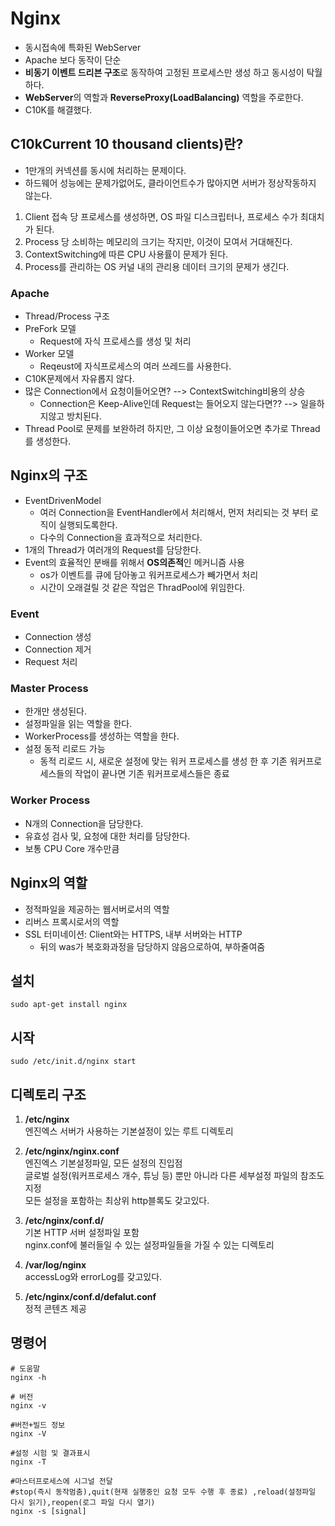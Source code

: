 # Nginx
- 동시접속에 특화된 WebServer
- Apache 보다 동작이 단순
- **비동기 이벤트 드리븐 구조**로 동작하여 고정된 프로세스만 생성 하고 동시성이 탁월하다.
- **WebServer**의 역할과 **ReverseProxy(LoadBalancing)** 역할을 주로한다.
- C10K를 해결했다.

## C10kCurrent 10 thousand clients)란?
- 1만개의 커넥션를 동시에 처리하는 문제이다.
- 하드웨어 성능에는 문제가없어도, 클라이언트수가 많아지면 서버가 정상작동하지 않는다.

1. Client 접속 당 프로세스를 생성하면, OS 파일 디스크립터나, 프로세스 수가 최대치가 된다.
2. Process 당 소비하는 메모리의 크기는 작지만, 이것이 모여서 거대해진다.
3. ContextSwitching에 따른 CPU 사용률이 문제가 된다.
4. Process를 관리하는 OS 커널 내의 관리용 데이터 크기의 문제가 생긴다.

### Apache
- Thread/Process 구조
- PreFork 모델
  - Request에 자식 프로세스를 생성 및 처리
- Worker 모델
  - Reqeust에 자식프로세스의 여러 쓰레드를 사용한다.
- C10K문제에서 자유롭지 않다.
- 많은 Connection에서 요청이들어오면? --> ContextSwitching비용의 상승
  - Connection은 Keep-Alive인데 Request는 들어오지 않는다면?? --> 일을하지않고 방치된다.
- Thread Pool로 문제를 보완하려 하지만, 그 이상 요청이들어오면 추가로 Thread를 생성한다.

## Nginx의 구조
- EventDrivenModel 
  - 여러 Connection을 EventHandler에서 처리해서, 먼저 처리되는 것 부터 로직이 실행되도록한다.
  - 다수의 Connection을 효과적으로 처리한다.
- 1개의 Thread가 여러개의 Request를 담당한다.
- Event의 효율적인 분배를 위해서 **OS의존적**인 메커니즘 사용
  - os가 이벤트를 큐에 담아놓고 워커프로세스가 빼가면서 처리
  - 시간이 오래걸릴 것 같은 작업은 ThradPool에 위임한다.

### Event
- Connection 생성
- Connection 제거
- Request 처리

### Master Process
- 한개만 생성된다.
- 설정파일을 읽는 역할을 한다.
- WorkerProcess를 생성하는 역할을 한다.
- 설정 동적 리로드 가능
  - 동적 리로드 시, 새로운 설정에 맞는 워커 프로세스를 생성 한 후 기존 워커프로세스들의 작업이 끝나면 기존 워커프로세스들은 종료

### Worker Process
- N개의 Connection을 담당한다.
- 유효성 검사 및, 요청에 대한 처리를 담당한다.
- 보통 CPU Core 개수만큼


## Nginx의 역할
- 정적파일을 제공하는 웹서버로서의 역할
- 리버스 프록시로서의 역할
- SSL 터미네이션: Client와는 HTTPS, 내부 서버와는 HTTP
  - 뒤의 was가 복호화과정을 담당하지 않음으로하여, 부하줄여줌  

## 설치
```shell
sudo apt-get install nginx
```
## 시작
```
sudo /etc/init.d/nginx start
```

## 디렉토리 구조
1. **/etc/nginx** <br>
엔진엑스 서버가 사용하는 기본설정이 있는 루트 디렉토리

2. **/etc/nginx/nginx.conf**<br>
엔진엑스 기본설정파일, 모든 설정의 진입점<br>
글로벌 설정(워커프로세스 개수, 튜닝 등) 뿐만 아니라 다른 세부설정 파일의 참조도 지정<br>
모든 설정을 포함하는 최상위 http블록도 갖고있다.

3. **/etc/nginx/conf.d/**<br>
기본 HTTP 서버 설정파일 포함 <br>
nginx.conf에 불러들일 수 있는 설정파일들을 가질 수 있는 디렉토리 

4. **/var/log/nginx**<br>
accessLog와 errorLog를 갖고있다.

5. **/etc/nginx/conf.d/defalut.conf**<br>
정적 콘텐츠 제공

## 명령어
```shell
# 도움말
nginx -h

# 버전
nginx -v

#버전+빌드 정보
nginx -V

#설정 시험 및 결과표시
nginx -T

#마스터프로세스에 시그널 전달
#stop(즉시 동작멈춤),quit(현재 실행중인 요청 모두 수행 후 종료) ,reload(설정파일 다시 읽기),reopen(로그 파일 다시 열기)
nginx -s [signal]

```
